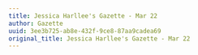 ```yaml
---
title: Jessica Harllee's Gazette - Mar 22
author: Gazette
uuid: 3ee3b725-ab8e-432f-9ce8-87aa9cadea69
original_title: Jessica Harllee's Gazette - Mar 22
---
```



